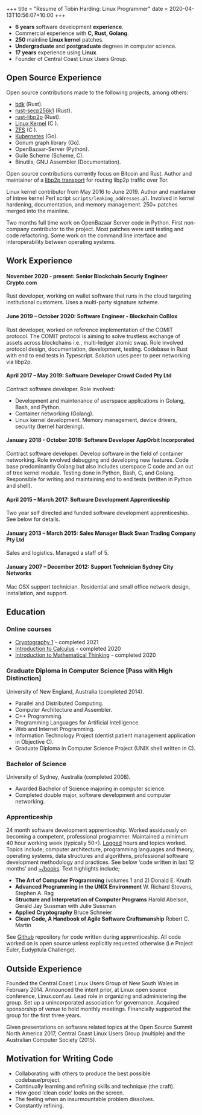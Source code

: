 +++
title = "Resume of Tobin Harding: Linux Programmer"
date = 2020-04-13T10:56:07+10:00
+++

* **6 years** software development **experience**.
* Commercial experience with **C, Rust, Golang**.
* **250** mainline **Linux kernel** patches.
* **Undergraduate** and **postgraduate** degrees in computer science.
* **17 years** experience using **Linux**.
* Founder of Central Coast Linux Users Group.


## Open Source Experience

Open source contributions made to the following projects, among others:

* [bdk](https://github.com/bitcoindevkit/bdk) (Rust).
* [rust-secp256k1](https://github.com/rust-bitcoin/rust-secp256k1) (Rust).
* [rust-libp2p](https://github.com/libp2p/rust-libp2p) (Rust).
* [Linux Kernel](http://git.kernel.org/cgit/linux/kernel/git/torvalds/linux.git/log/?qt=grep&q=me%40tobin.cc)
 (C ).
* [ZFS](https://github.com/pulls?utf8=%E2%9C%93&q=is%3Apr+author%3Atcharding+zfs+) (C ).
* [Kubernetes](https://github.com/pulls?utf8=%E2%9C%93&q=is%3Apr+author%3Atcharding+kubernetes+) (Go).
* Gonum graph library (Go).
* OpenBazaar-Server (Python).
* Guile Scheme (Scheme, C).
* Binutils, GNU Assembler (Documentation).

Open source contributions currently focus on Bitcoin and Rust. Author and
maintainer of a [libp2p
transport](https://github.com/comit-network/rust-libp2p-tokio-socks5) for
routing libp2p traffic over Tor.

Linux kernel contributor from May 2016 to June 2019. Author and maintainer of
intree kernel Perl script `scripts/leaking_addresses.pl`. Involved in kernel
hardening, documentation, and memory management. 250+ patches merged into the
mainline. 

Two months full time work on OpenBazaar Server code in Python. First non-company
contributor to the project. Most patches were unit testing and code refactoring.
Some work on the command line interface and interoperability between operating
systems.

## Work Experience

#### November 2020 - present: **Senior Blockchain Securiy Engineer** Crypto.com

Rust developer, working on wallet software that runs in the cloud targeting
institutional customers. Uses a multi-party signature scheme.

#### June 2019 – October 2020: **Software Engineer - Blockchain** CoBlox

Rust developer, worked on reference implementation of the COMIT protocol. The
COMIT protocol is aiming to solve trustless exchange of assets across
blockchains i.e., multi-ledger atomic swap. Role involved protocol design,
documentation, development, testing. Codebase in Rust with end to end tests
in Typescript. Solution uses peer to peer networking via libp2p.

#### April 2017 – May 2019: **Software Developer** Crowd Coded Pty Ltd

Contract software developer. Role involved:
- Development and maintenance of userspace applications in Golang, Bash, and Python.
- Container networking (Golang).
- Linux kernel development.  Memory management, device drivers, security (kernel
hardening).

#### January 2018 - October 2018: **Software Developer** AppOrbit Incorporated

Contract software developer. Develop software in the field of container
networking. Role involved debugging and developing new features. Code base
predominantly Golang but also includes userspace C code and an out of tree
kernel module. Testing done in Python, Bash, C, and Golang. Responsible for
writing and maintaining end to end tests (written in Python and shell).

#### April 2015 – March 2017: **Software Development Apprenticeship**

Two year self directed and funded software development apprenticeship. See below
for details.

#### January 2013 – March 2015: **Sales Manager** Black Swan Trading Company Pty Ltd

Sales and logistics. Managed a staff of 5.

#### January 2007 – December 2012: **Support Technician** Sydney City Networks

Mac OSX support technician. Residential and small office network design,
installation, and support.

## Education

### Online courses

* [Cryptography 1](https://www.coursera.org/learn/crypto) - completed 2021
* [Introduction to Calculus](https://www.coursera.org/learn/introduction-to-calculus) - completed 2020
* [Introduction to Mathematical Thinking](https://www.coursera.org/learn/mathematical-thinking/) - completed 2020

### Graduate Diploma in Computer Science [Pass with High Distinction]

University of New England, Australia (completed 2014).

* Parallel and Distributed Computing.
* Computer Architecture and Assembler.
* C++ Programming.
* Programming Languages for Artificial Intelligence.
* Web and Internet Programming.
* Information Technology Project (dentist patient management application in Objective C).
* Graduate Diploma in Computer Science Project (UNIX shell written in C).

### Bachelor of Science

University of Sydney, Australia (completed 2008).

* Awarded Bachelor of Science majoring in computer science.
* Completed double major, software development and computer networking.

### Apprenticeship

24 month software development apprenticeship.  Worked assiduously on becoming a
competent, professional programmer.  Maintained a minimum 40 hour working week
(typically 50+).
 [Logged](https://github.com/tcharding/work-logs) hours and topics
worked.  Topics include; computer architecture,
programming languages and theory, operating systems, data structures
and algorithms, professional software development methodology and practices.  See
below ‘code written in last 12 months’ and
[~/books](http://tobin.cc/reading-list).  Text highlights include;

* **The Art of Computer Programming** (volumes 1 and 2) Donald E. Knuth
* **Advanced Programming in the UNIX Environment** W. Richard Stevens, Stephen A. Rag
* **Structure and Interpretation of Computer Programs** Harold Abelson, Gerald
  Jay Sussman with Julie Sussman
* **Applied Cryptography** Bruce Schneier
* **Clean Code, A Handbook of Agile Software Craftsmanship** Robert C. Martin

See [Github](https://github.com/tcharding/self_learning) repository for code
written during apprenticeship.  All code worked on is open source unless
explicitly requested otherwise (i.e Project Euler, Eudyptula Challenge).

## Outside Experience

Founded the Central Coast Linux Users Group of New South Wales in
February 2014.  Announced the intent prior, at Linux open source
conference, Linux.conf.au.  Lead role in organizing and administering
the group.  Set up a unincorporated association for
governance.  Acquired sponsorship of venue to hold monthly
meetings.  Financially supported the group for the first three years.

Given presentations on software related topics at the Open Source Summit North
America 2017, Central Coast Linux Users Group (multiple) and the Australian
Computer Society (2015).

## Motivation for Writing Code

* Collaborating with others to produce the best possible codebase/project.
* Continually learning and refining skills and technique (the craft).
* How good ‘clean code’ looks on the screen.
* The feeling when an insurmountable problem dissolves.
* Constantly refining.
